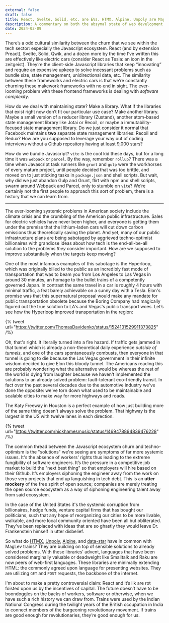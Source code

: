 ```yaml
---
external: false
draft: false
title: React, Svelte, Solid, etc. are EVs. HTMX, Alpine, Unpoly are MagLev Trains.
description: A commentary on both the absymal state of web development and the United States' crumbling infrastructure.
date: 2024-02-09
---
```


There’s a odd cultural similarity between the churn that we see within the tech sector: especially the Javascript ecosystem. React (and by extension Preact), Svelte, Solid, Qwik, and a dozen more by the time I’ve written this are effectively like electric cars (consider React as Tesla: an icon in the zeitgeist). They’re the client-side Javascript libraries that keep “innovating” and require an expensive upkeep to solve incessant problems such as bundle size, state management, unidirectional data, etc. The similarity between these frameworks and electric cars is that we’re constantly churning these makework frameworks with no end in sight. The ever-looming problem with these frontend frameworks is dealing with *software complexity*.

How do we deal with maintaining state? Make a library. What if the libraries that exist right now don’t fit our particular use case? Make another library. Maybe a small version of a reducer library (Zustand), another atom-based state management library like Jotai or Recoil, or maybe a immutability-focused state management library. Do we just consider it normal that Facebook maintains **two** separate state management libraries: Recoil and Redux? How are you supposed to leverage your way out of coding interviews without a Github repository having at least 9,000 stars? 

How do we bundle Javascript? `vite` is the cool kid these days, but for a long time it was `webpack` or `parcel`. By the way, remember `rollup`? There was a time when Javascript task runners like `grunt` and `gulp` were the workhorses of every mature project, until people decided that was too brittle, and moved on to just sticking tasks in `package.json` and shell scripts. But wait, why did we just abandon Gulp and Grunt, flirt with npm and shell scripts, swarm around Webpack and Parcel, only to stumble on `vite`? We’re certainly not the first people to approach this sort of problem, there is a history that we can learn from.

---

The ever-looming systemic problems in American society include the climate crisis and the crumbling of the American public infrastructure. Sales for electric vehicles have never been higher, and everyone is getting them under the premise that the lithium-laden cars will cut down carbon emissions thus theoretically saving the planet. And yet, many of our public infrastructure plans are being sabotaged by aggrieved techno-optimist billionaires with grandiose ideas about how tech is the end-all-be-all solution to the problems *they* consider important. How are we supposed to improve substantially when the targets keep moving?

One of the most infamous examples of this sabotage is the Hyperloop, which was originally billed to the public as an incredibly fast mode of transportation that was to beam you from Los Angeles to Las Vegas in around 30 minutes, an homage to the bullet trains of a competently governed Japan. In contrast the same travel in a car is roughly 4 hours with minimal traffic, a feat barely achievable on a sunny day with a Tesla. Elon's promise was that this supernatural proposal would make any mandate for public transportation obsolete because the Boring Company had magically figured out the true solution to LA's and Vegas's public transport woes. Let’s see how the Hyperloop improved transportation in the region:

{% tweet url="https://twitter.com/ThomasDavidenko/status/1524131529911373825" /%}

Oh, that's right. It literally turned into a fire hazard. If traffic gets jammed in that tunnel which is already a non-theoretical daily experience *outside of tunnels*, and one of the cars spontaneously combusts, then everyone in that tunnel is going to die because the Las Vegas government in their infinite wisdom decided to give Elon this bloody tunnel. The Americans reading this are probably wondering what the alternative would be whereas the rest of the world is dying from laughter because we haven't implemented the solutions to an already solved problem: fault-tolerant eco-friendly transit. In fact over the past several decades due to the automotive industry we've done the opposite: we've torn down what used to be maintainable and scalable cities to make way for more highways and roads. 

The Katy Freeway in Houston is a perfect example of how just building more of the same thing doesn't always solve the problem. That highway is the largest in the US with twelve lanes in each direction.

{% tweet url="https://twitter.com/nickhamesmusic/status/1469478894839476228" /%}

The common thread between the Javascript ecosystem churn and techno-optimism is the "solutions" we're seeing are symptoms of far more systemic issues. It's the absence of workers' rights thus leading to the extreme fungibility of software engineers. It’s the pressure in a competitive job market to build the "next best thing" so that employers will hire based on their Github. It’s employers siphoning the engineer away from the work on those very projects that end up languishing in tech debt. This is an **utter mockery** of the free spirit of open source; companies are merely treating the open source ecosystem as a way of siphoning engineering talent away from said ecosystem. 

In the case of the United States it's the systemic corruption from billionaires, hedge funds, venture capital firms that has bought our politicians, such that any hope of reorganizing our cities to be more livable, walkable, and more local community oriented have been all but obliterated. They've been replaced with ideas that are so ghastly they would leave Dr. Frankenstein himself in utter disbelief. 

So what do [HTMX](https://htmx.org/), [Unpoly](https://unpoly.com/), [Alpine](https://alpinejs.dev/), and [data-star](https://data-star.dev) have in common with MagLev trains? They are building on top of sensible solutions to already solved problems. With these libraries’ advent, languages that have been considered marginally valuable or deadweight like Smalltalk and Raku are now peers of web-first languages. These libraries are minimally extending HTML: the commonly agreed upon language for presenting websites. They are utilizing `GET` and `POST` requests, the backbone of the internet. 

I'm about to make a pretty controversial claim: React and it’s ilk are rot foisted upon us by the incentives of capital. The future doesn’t have to be boondoggles on the backs of workers, software or otherwise, when we have such a rich history we can draw from. Trains were used by the Indian National Congress during the twilight years of the British occupation in India to connect members of the burgeoning revolutionary movement. If trains are good enough for revolutionaries, they’re good enough for us.
